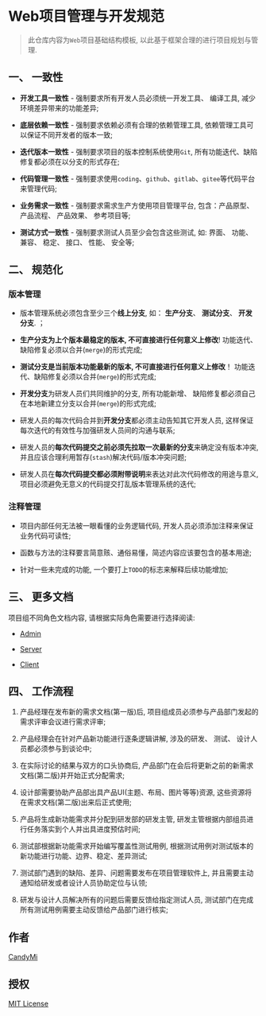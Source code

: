 # Web项目管理与开发规范

> 此仓库内容为`Web`项目基础结构模板, 以此基于框架合理的进行项目规划与管理.

## 一、 一致性
        
  * **开发工具一致性** - 强制要求所有开发人员必须统一开发工具、 编译工具, 减少环境差异带来的功能差异;
        
  * **底层依赖一致性** - 强制要求依赖必须有合理的依赖管理工具, 依赖管理工具可以保证不同开发者的版本一致;
        
  * **迭代版本一致性** - 强制要求项目的版本控制系统使用`Git`, 所有功能迭代、缺陷修复都必须在以分支的形式存在;

  * **代码管理一致性** - 强制要求使用`coding`、`github`、`gitlab`、`gitee`等代码平台来管理代码;

  * **业务需求一致性** - 强制要求需求生产方使用项目管理平台, 包含：产品原型、 产品流程、 产品效果、 参考项目等;

  * **测试方式一致性** - 强制要求测试人员至少会包含这些测试, 如: 界面、 功能、 兼容、 稳定、 接口、 性能、 安全等;

## 二、 规范化

### 版本管理

  * 版本管理系统必须包含至少三个**线上分支**, 如： **生产分支**、 **测试分支**、 **开发分支**. ；
  
  * **生产分支为上个版本最稳定的版本, 不可直接进行任何意义上修改**! 功能迭代、缺陷修复必须以合并(`merge`)的形式完成;

  * **测试分支是当前版本功能最新的版本, 不可直接进行任何意义上修改**！ 功能迭代、缺陷修复必须以合并(`merge`)的形式完成;

  * **开发分支**为研发人员们共同维护的分支, 所有功能新增、 缺陷修复都必须自己在本地新建立分支以合并(`merge`)的形式完成;

  * 研发人员的每次代码合并到**开发分支**都必须主动告知其它开发人员, 这样保证每次迭代的有效性与加强研发人员间的沟通与联系;
  
  * 研发人员的**每次代码提交之前必须先拉取一次最新的分支**来确定没有版本冲突, 并且应该合理利用暂存(`stash`)解决代码/版本冲突问题;
  
  * 研发人员在**每次代码提交都必须附带说明**来表达对此次代码修改的用途与意义, 项目必须避免无意义的代码提交打乱版本管理系统的迭代;

### 注释管理

  * 项目内部任何无法被一眼看懂的业务逻辑代码, 开发人员必须添加注释来保证业务代码可读性;
  
  * 函数与方法的注释要言简意赅、通俗易懂，简述内容应该要包含的基本用途;
  
  * 针对一些未完成的功能, 一个要打上`TODO`的标志来解释后续功能增加;
  
## 三、 更多文档

  项目组不同角色文档内容, 请根据实际角色需要进行选择阅读:

  * [Admin](https://github.com/CandyMi/WebApp/blob/master/Admin/README.md)
  
  * [Server](https://github.com/CandyMi/WebApp/blob/master/Server/README.md)
  
  * [Client](https://github.com/CandyMi/WebApp/blob/master/Client/README.md)

## 四、 工作流程

  1. 产品经理在发布新的需求文档(第一版)后, 项目组成员必须参与产品部门发起的需求评审会议进行需求评审;

  2. 产品经理会在针对产品新功能进行逐条逻辑讲解, 涉及的研发、 测试、 设计人员都必须参与到谈论中;

  3. 在实际讨论的结果与双方的口头协商后, 产品部门在会后将更新之前的新需求文档(第二版)并开始正式分配需求;

  4. 设计部需要协助产品部出具产品UI(主题、布局、图片等等)资源, 这些资源将在需求文档(第二版)出来后正式使用;

  5. 产品将生成新功能需求并分配到研发部的研发主管, 研发主管根据内部组员进行任务落实到个人并出具进度预估时间;

  6. 测试部根据新功能需求开始编写覆盖性测试用例, 根据测试用例对测试版本的新功能进行功能、边界、稳定、差异测试;

  7. 测试部门遇到的缺陷、差异、问题需要发布在项目管理软件上, 并且需要主动通知给研发或者设计人员协助定位与认领;

  8. 研发与设计人员解决所有的问题后需要反馈给指定测试人员, 测试部门在完成所有测试用例需要主动反馈给产品部门进行核实;
  
## 作者
 
  [CandyMi](https://github.com/CandyMi)
   
## 授权
 
  [MIT License](https://github.com/CandyMi/WebApp/blob/master/LICENSE)
